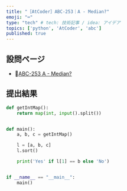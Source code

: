 ```yaml
---
title: "［AtCoder］ABC-253｜A - Median?"
emoji: "⌨️"
type: "tech" # tech: 技術記事 / idea: アイデア
topics: ['python', 'AtCoder', 'abc']
published: true
---
```


## 設問ページ

- 🔗[ABC-253 A - Median?](https://atcoder.jp/contests/abc253/tasks/abc253_a)

## 提出結果

```python
def getIntMap():
    return map(int, input().split())


def main():
    a, b, c = getIntMap()

    l = [a, b, c]
    l.sort()

    print('Yes' if l[1] == b else 'No')


if __name__ == "__main__":
    main()
```
